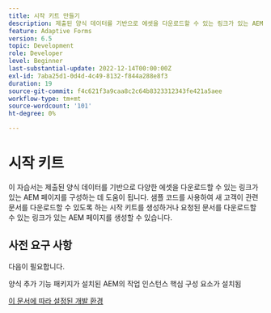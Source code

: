 ```yaml
---
title: 시작 키트 만들기
description: 제출된 양식 데이터를 기반으로 에셋을 다운로드할 수 있는 링크가 있는 AEM 사이트 페이지를 만듭니다.
feature: Adaptive Forms
version: 6.5
topic: Development
role: Developer
level: Beginner
last-substantial-update: 2022-12-14T00:00:00Z
exl-id: 7aba25d1-0d4d-4c49-8132-f844a288e8f3
duration: 19
source-git-commit: f4c621f3a9caa8c2c64b8323312343fe421a5aee
workflow-type: tm+mt
source-wordcount: '101'
ht-degree: 0%

---
```


# 시작 키트

이 자습서는 제출된 양식 데이터를 기반으로 다양한 에셋을 다운로드할 수 있는 링크가 있는 AEM 페이지를 구성하는 데 도움이 됩니다. 샘플 코드를 사용하여 새 고객이 관련 문서를 다운로드할 수 있도록 하는 시작 키트를 생성하거나 요청된 문서를 다운로드할 수 있는 링크가 있는 AEM 페이지를 생성할 수 있습니다.

## 사전 요구 사항

다음이 필요합니다.

양식 추가 기능 패키지가 설치된 AEM의 작업 인스턴스
핵심 구성 요소가 설치됨

[이 문서에 따라 설정된 개발 환경](https://experienceleague.adobe.com/docs/experience-manager-learn/forms/creating-your-first-osgi-bundle/create-your-first-osgi-bundle.html)
